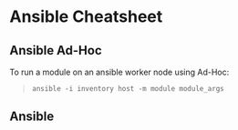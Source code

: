 # Ansible Cheatsheet

## Ansible Ad-Hoc

To run a module on an ansible worker node using Ad-Hoc:

> `ansible -i inventory host -m module module_args`

## Ansible
